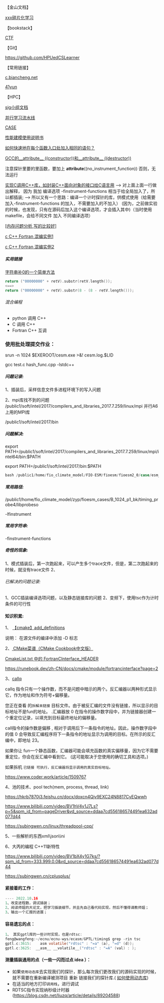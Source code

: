 【金山文档】

 [xxx碎片化学习](https://kdocs.cn/l/cpnRGw8Ou4go)

【bookstack】

[CTF](https://www.bookstack.cn/read/CTF-All-In-One/SUMMARY.md)

【Git】

https://github.com/HPUedCSLearner


【常用链接】

[c.biancheng.net](http://c.biancheng.net/)

[41yun](https://www.41yun.com/servicedetail?id=8786)

【HPC】

[sig小组文档](https://hpc-cool.feishu.cn/docx/doxcnTlFDwRGWGRitRboqPhlNAe)

[并行学习流水线](https://www.kdocs.cn/l/crR2o6G6dWZg)

[CASE](https://www.cesm.ucar.edu/models/cesm1.2/)

[性能建模使用说明书](https://hpc-cool.feishu.cn/docs/doccnOhEVJiZ5hiagB0rOnSYorf)

[如何快速地在每个函数入口处加入相同的语句？](https://www.zhihu.com/question/56132218)

[GCC的__attribute__ ((constructor))和__attribute__ ((destructor))](https://www.cnblogs.com/dylancao/p/9293447.html)

注意探针里要的里函数，要加上 __attribute__((no_instrument_function)) 否则，无法运行

[实现C调用C++库，如封装C++面向对象的接口给C语言用](https://blog.csdn.net/zhizhengguan/article/details/119674564)
--> 对上面上面一行做出解释， 因为 我加 编译选项 -finstrument-functions 相当于给全局加入了，所以都插装;
--> 所以又有一个思路：编译一个计时探针的库，供模式使用（给需要加入-finstrument-functions 的加入，不需要加入的不加入）
    (因为，之前做实验的时候，也发现，只有在源码后加入这个编译选项，才会插入其中)（当时使用makefile，会给不同文件 加入 不同编译选项）


[[内存问题分析,写的比较好]](https://zhuanlan.zhihu.com/p/399999297)

[c C++ Fortran 混编实例1](https://www.cnblogs.com/snake553/p/6962386.html)

[c C++ Fortran 混编实例2](https://blog.csdn.net/weixin_43580880/article/details/107225688)

##### 实用链接
[字符串补0的一个简单方法](https://blog.csdn.net/weixin_44539392/article/details/107294483?spm=1001.2101.3001.6650.1&utm_medium=distribute.pc_relevant.none-task-blog-2%7Edefault%7ECTRLIST%7ERate-1-107294483-blog-82466210.pc_relevant_3mothn_strategy_and_data_recovery&depth_1-utm_source=distribute.pc_relevant.none-task-blog-2%7Edefault%7ECTRLIST%7ERate-1-107294483-blog-82466210.pc_relevant_3mothn_strategy_and_data_recovery&utm_relevant_index=2)

```c
return ("00000000" + retV).substr(retV.length());
<==>
return ("00000000" + retV).substr(8 - (8 - retV.length()));
```

###### 混合编程
* python 调用 C++
* C 调用 C++
* Fortran C++ 互调


### 使用批处理提交作业：
srun -n 1024 $EXEROOT/cesm.exe >&! cesm.log.$LID


gcc test.c  hash_func.cpp -lstdc++

##### 问题记录:
1、插装后，采样信息文件多进程环境下的写入问题

2、mpi库找不到的问题
/public1/soft/intel/2017/compilers_and_libraries_2017.7.259/linux/mpi
并行A6上用的MPI库


/public1/soft/intel/2017/bin

##### 问题解决:

export PATH=/public1/soft/intel/2017/compilers_and_libraries_2017.7.259/linux/mpi/intel64/bin:$PATH

export PATH=/public1/soft/intel/2017/bin:$PATH

```c
bash /public1/home/fio_climate_model/FIO-ESM/fioesm/fioesm2_0/case/esm_liuyao/interEnv.sh
```


##### 常用路径:
/public1/home/fio_climate_model/zyp/fioesm_cases/B_1024_p1_bk/timing_probe4/libprobeso

-lfinstrument

##### 常用字符串:
-finstrument-functions
##### 奇怪的现象:
1、模式插装后，第一次跑起来，可以产生多个trace文件，但是，第二次跑起来的时候，就没有trace文件
2、
###### 已解决的问题记录:
1、GCC插装编译选项问题，以及静态链接库的问题
2、变频下，使用tsc作为计时条件的可行性


#### 知识积累:

1、 [【cmake】add_definitions ](https://www.cnblogs.com/sunbines/p/16155640.html)

 说明： 在源文件的编译中添加 -D 标志

2、[ CMake菜谱（CMake Cookbook中文版）](https://www.bookstack.cn/read/CMake-Cookbook/README.md)

[CmakeList.txt 中的 FortranCInterface_HEADER](https://www.bookstack.cn/read/CMake-Cookbook/content-chapter9-9.2-chinese.md)

https://runebook.dev/zh-CN/docs/cmake/module/fortrancinterface?page=2

3、[callq](https://www.coder.work/article/1509767)

callq 指令只有一个操作数，而不是问题中暗示的两个。反汇编器以两种形式显示它，作为地址和作为符号+偏移量。

您正在查看 的`拆解未链接` 目标文件。由于被反汇编的文件没有链接，所以显示的目标地址不是fun的地址。 .汇编器放 0 在指令的操作数字段中，并为链接器创建一个重定位记录，以填充到目标最终地址的偏移量。

call指令的操作数是偏移 , 相对于调用后下一条指令的地址。因此，操作数字段中的值 0 会导致反汇编程序将下一条指令的地址显示为调用的目标。在所示的反汇编中，即地址 23。

如果你让 fun一个静态函数，汇编器可能会填充函数的真实偏移量，因为它不需要重定位，你会在反汇编中看到它。 (这可能取决于您使用的确切工具和选项。)

如果拆机 `已链接 可执行，反汇编器将显示调用的真实目标地址。`

https://www.coder.work/article/1509767

4、池的技术、pool tech(mem, process, thread, link)

https://hkrb7870j3.feishu.cn/docx/doxcn4Qjv9EXC24N8817CyEQwwh

https://www.bilibili.com/video/BV1hV4y1J7Ls?p=5&spm_id_from=pageDriver&vd_source=ddaa7cd556186574491ea632ad077d44


https://subingwen.cn/linux/threadpool-cpp/


5、一些解析的东西xml\json\ini

6、大丙的编程 C++11新特性

https://www.bilibili.com/video/BV1bX4y1G7ks/?spm_id_from=333.999.0.0&vd_source=ddaa7cd556186574491ea632ad077d44


https://subingwen.cn/cplusplus/


#### 紧接着的工作：
```c
---- 2022.10.16
1、改变进程数，调试插装；
2、阅读师姐的大论文，把学习插装细节，并且先自己看代码实现，然后不懂得请教师姐；
3、输出一个汇报的进展；
```


#### 容易遗忘的点：
```c
1、 其实gptl库的一些计时实现，也是rdtsc:
feng@wangfeng:~/ecnu/ecnu-wys/ecasm/GPTL/timing$ grep -rin tsc
gptl.c:3615:    asm volatile("rdtsc" : "=a" (a), "=d" (d));
gptl.c:3625:  __asm__ __volatile__("rdtsc" : "=A" (val) : );
```

#### 测量插装通用的点（一些一闪而过点 idea ）：
* 如果`使用动态库`去实现我们的探针，那么每次我们更改我们的源码实现的时候，就不需要在重新编译被测项目 重新 链接我们的探针库.(   [如何使用动态库](https://blog.csdn.net/qq570437459/article/details/109002571))
* 在适当的地方打印`调用栈`，进行调试
* RDTSC指令实现纳秒级计时器(https://blog.csdn.net/liuzq/article/details/89204588)



